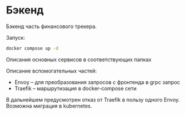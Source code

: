 # Бэкенд

Бэкенд часть финансового трекера. 

Запуск:
```bash
docker compose up -d
```

Описания основных сервисов в соответствующих папках

Описание вспомогательных частей:

- Envoy – для преобразования запросов с фронтенда в grpc запрос
- Traefik – маршрутизация в docker-compose сети

В дальнейшем предусмотрен отказ от Traefik в пользу одного Envoy. Возможна миграция в kubernetes.